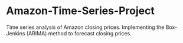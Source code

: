 # Amazon-Time-Series-Project


Time series analysis of Amazon closing prices. Implementing the Box-Jenkins (ARIMA) method to forecast closing prices.
